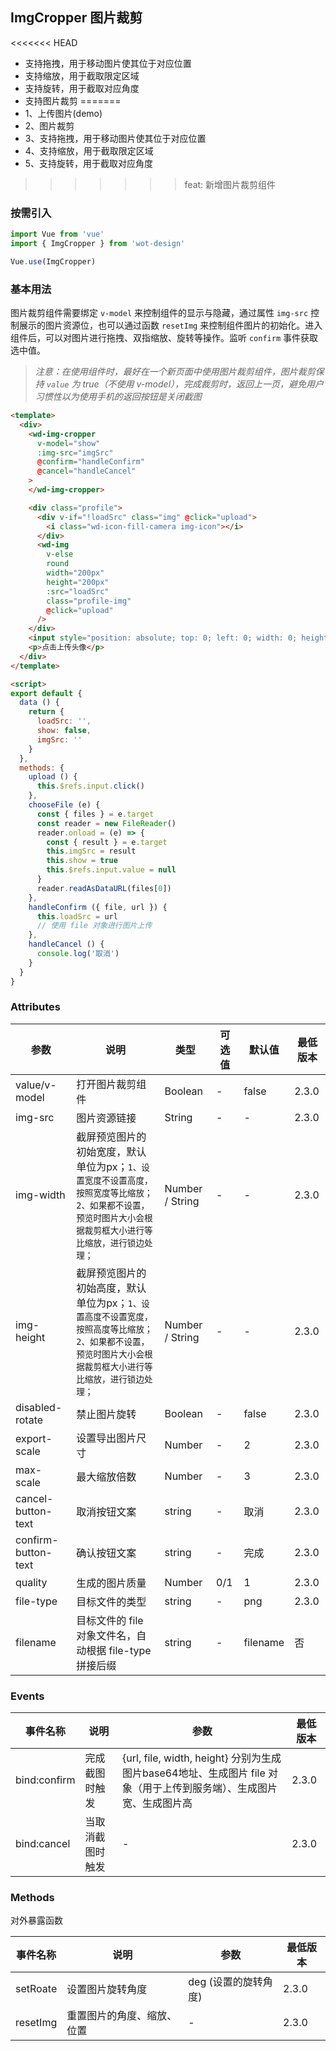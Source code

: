 ## ImgCropper 图片裁剪

<<<<<<< HEAD
- 支持拖拽，用于移动图片使其位于对应位置
- 支持缩放，用于截取限定区域
- 支持旋转，用于截取对应角度
- 支持图片裁剪
=======
- 1、上传图片(demo)
- 2、图片裁剪
- 3、支持拖拽，用于移动图片使其位于对应位置
- 4、支持缩放，用于截取限定区域
- 5、支持旋转，用于截取对应角度
>>>>>>> feat: 新增图片裁剪组件

### 按需引入

```javascript
import Vue from 'vue'
import { ImgCropper } from 'wot-design'

Vue.use(ImgCropper)
```

### 基本用法

图片裁剪组件需要绑定 `v-model` 来控制组件的显示与隐藏，通过属性 `img-src` 控制展示的图片资源位，也可以通过函数 `resetImg` 来控制组件图片的初始化。进入组件后，可以对图片进行拖拽、双指缩放、旋转等操作。监听 `confirm` 事件获取选中值。

> *注意：在使用组件时，最好在一个新页面中使用图片裁剪组件，图片裁剪保持 `value` 为 true（不使用 v-model），完成裁剪时，返回上一页，避免用户习惯性以为使用手机的返回按钮是关闭截图*

```html
<template>
  <div>
    <wd-img-cropper
      v-model="show"
      :img-src="imgSrc"
      @confirm="handleConfirm"
      @cancel="handleCancel"
    >
    </wd-img-cropper>

    <div class="profile">
      <div v-if="!loadSrc" class="img" @click="upload">
        <i class="wd-icon-fill-camera img-icon"></i>
      </div>
      <wd-img
        v-else
        round
        width="200px"
        height="200px"
        :src="loadSrc"
        class="profile-img"
        @click="upload"
      />
    </div>
    <input style="position: absolute; top: 0; left: 0; width: 0; height: 0; opacity: 0;" type="file" ref="input" @change="chooseFile" />
    <p>点击上传头像</p>
  </div>
</template>

<script>
export default {
  data () {
    return {
      loadSrc: '',
      show: false,
      imgSrc: ''
    }
  },
  methods: {
    upload () {
      this.$refs.input.click()
    },
    chooseFile (e) {
      const { files } = e.target
      const reader = new FileReader()
      reader.onload = (e) => {
        const { result } = e.target
        this.imgSrc = result
        this.show = true
        this.$refs.input.value = null
      }
      reader.readAsDataURL(files[0])
    },
    handleConfirm ({ file, url }) {
      this.loadSrc = url
      // 使用 file 对象进行图片上传
    },
    handleCancel () {
      console.log('取消')
    }
  }
}
```

### Attributes

| 参数 | 说明 | 类型 | 可选值 | 默认值 | 最低版本 |
|-----|------|-----|-------|-------|---------|
| value/v-model | 打开图片裁剪组件 | Boolean | - | false | 2.3.0 |
| img-src | 图片资源链接 | String | - | - | 2.3.0 |
| img-width | 截屏预览图片的初始宽度，默认单位为px；`1、设置宽度不设置高度，按照宽度等比缩放；2、如果都不设置，预览时图片大小会根据裁剪框大小进行等比缩放，进行锁边处理；` | Number / String | - | - | 2.3.0 |
| img-height | 截屏预览图片的初始高度，默认单位为px；`1、设置高度不设置宽度，按照高度等比缩放；2、如果都不设置，预览时图片大小会根据裁剪框大小进行等比缩放，进行锁边处理；` | Number / String | - | - | 2.3.0 |
| disabled-rotate | 禁止图片旋转 | Boolean | - | false | 2.3.0 |
| export-scale | 设置导出图片尺寸 | Number | - | 2 | 2.3.0 |
| max-scale | 最大缩放倍数 | Number | - | 3 | 2.3.0 |
| cancel-button-text | 取消按钮文案 | string | - | 取消 | 2.3.0 |
| confirm-button-text | 确认按钮文案 | string | - | 完成 | 2.3.0 |
| quality | 生成的图片质量 | Number | 0/1 | 1 | 2.3.0 |
| file-type | 目标文件的类型 | string | - | png | 2.3.0 |
| filename | 目标文件的 file 对象文件名，自动根据 file-type 拼接后缀 | string | - | filename | 否 |

### Events

| 事件名称 | 说明 | 参数 | 最低版本 |
|---------|-----|-----|---------|
| bind:confirm | 完成截图时触发 | {url, file, width, height} 分别为生成图片base64地址、生成图片 file 对象（用于上传到服务端）、生成图片宽、生成图片高 | 2.3.0 |
| bind:cancel | 当取消截图时触发 | - | 2.3.0 |

### Methods

对外暴露函数

| 事件名称 | 说明 | 参数 | 最低版本 |
|---------|-----|-----|---------|
| setRoate | 设置图片旋转角度 | deg (设置的旋转角度) | 2.3.0 |
| resetImg | 重置图片的角度、缩放、位置 | - | 2.3.0 |
